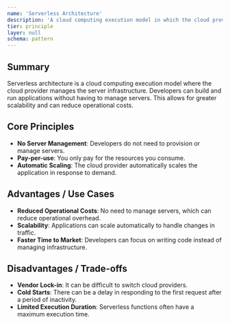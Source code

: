 ```yaml
---
name: 'Serverless Architecture'
description: 'A cloud computing execution model in which the cloud provider runs the server, and dynamically manages the allocation of machine resources.'
tier: principle
layer: null
schema: pattern
---
```


## Summary

Serverless architecture is a cloud computing execution model where the cloud provider manages the server infrastructure. Developers can build and run applications without having to manage servers. This allows for greater scalability and can reduce operational costs.

## Core Principles

- **No Server Management**: Developers do not need to provision or manage servers.
- **Pay-per-use**: You only pay for the resources you consume.
- **Automatic Scaling**: The cloud provider automatically scales the application in response to demand.

## Advantages / Use Cases

- **Reduced Operational Costs**: No need to manage servers, which can reduce operational overhead.
- **Scalability**: Applications can scale automatically to handle changes in traffic.
- **Faster Time to Market**: Developers can focus on writing code instead of managing infrastructure.

## Disadvantages / Trade-offs

- **Vendor Lock-in**: It can be difficult to switch cloud providers.
- **Cold Starts**: There can be a delay in responding to the first request after a period of inactivity.
- **Limited Execution Duration**: Serverless functions often have a maximum execution time.
